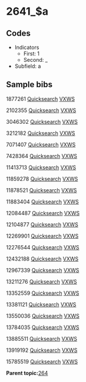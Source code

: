 # 2641\_$a

## Codes

-   Indicators
    -   First: 1
    -   Second: \_
-   Subfield: a

## Sample bibs

1877261 [Quicksearch](https://search.library.yale.edu/catalog/1877261) [VXWS](http://prodorbis.library.yale.edu:7014/vxws/GetHoldingsService?bibId=1877261)

2102355 [Quicksearch](https://search.library.yale.edu/catalog/2102355) [VXWS](http://prodorbis.library.yale.edu:7014/vxws/GetHoldingsService?bibId=2102355)

3046302 [Quicksearch](https://search.library.yale.edu/catalog/3046302) [VXWS](http://prodorbis.library.yale.edu:7014/vxws/GetHoldingsService?bibId=3046302)

3212182 [Quicksearch](https://search.library.yale.edu/catalog/3212182) [VXWS](http://prodorbis.library.yale.edu:7014/vxws/GetHoldingsService?bibId=3212182)

7071407 [Quicksearch](https://search.library.yale.edu/catalog/7071407) [VXWS](http://prodorbis.library.yale.edu:7014/vxws/GetHoldingsService?bibId=7071407)

7428364 [Quicksearch](https://search.library.yale.edu/catalog/7428364) [VXWS](http://prodorbis.library.yale.edu:7014/vxws/GetHoldingsService?bibId=7428364)

11413713 [Quicksearch](https://search.library.yale.edu/catalog/11413713) [VXWS](http://prodorbis.library.yale.edu:7014/vxws/GetHoldingsService?bibId=11413713)

11859278 [Quicksearch](https://search.library.yale.edu/catalog/11859278) [VXWS](http://prodorbis.library.yale.edu:7014/vxws/GetHoldingsService?bibId=11859278)

11878521 [Quicksearch](https://search.library.yale.edu/catalog/11878521) [VXWS](http://prodorbis.library.yale.edu:7014/vxws/GetHoldingsService?bibId=11878521)

11883404 [Quicksearch](https://search.library.yale.edu/catalog/11883404) [VXWS](http://prodorbis.library.yale.edu:7014/vxws/GetHoldingsService?bibId=11883404)

12084487 [Quicksearch](https://search.library.yale.edu/catalog/12084487) [VXWS](http://prodorbis.library.yale.edu:7014/vxws/GetHoldingsService?bibId=12084487)

12104877 [Quicksearch](https://search.library.yale.edu/catalog/12104877) [VXWS](http://prodorbis.library.yale.edu:7014/vxws/GetHoldingsService?bibId=12104877)

12269901 [Quicksearch](https://search.library.yale.edu/catalog/12269901) [VXWS](http://prodorbis.library.yale.edu:7014/vxws/GetHoldingsService?bibId=12269901)

12276544 [Quicksearch](https://search.library.yale.edu/catalog/12276544) [VXWS](http://prodorbis.library.yale.edu:7014/vxws/GetHoldingsService?bibId=12276544)

12432188 [Quicksearch](https://search.library.yale.edu/catalog/12432188) [VXWS](http://prodorbis.library.yale.edu:7014/vxws/GetHoldingsService?bibId=12432188)

12967339 [Quicksearch](https://search.library.yale.edu/catalog/12967339) [VXWS](http://prodorbis.library.yale.edu:7014/vxws/GetHoldingsService?bibId=12967339)

13211276 [Quicksearch](https://search.library.yale.edu/catalog/13211276) [VXWS](http://prodorbis.library.yale.edu:7014/vxws/GetHoldingsService?bibId=13211276)

13352559 [Quicksearch](https://search.library.yale.edu/catalog/13352559) [VXWS](http://prodorbis.library.yale.edu:7014/vxws/GetHoldingsService?bibId=13352559)

13381121 [Quicksearch](https://search.library.yale.edu/catalog/13381121) [VXWS](http://prodorbis.library.yale.edu:7014/vxws/GetHoldingsService?bibId=13381121)

13550036 [Quicksearch](https://search.library.yale.edu/catalog/13550036) [VXWS](http://prodorbis.library.yale.edu:7014/vxws/GetHoldingsService?bibId=13550036)

13784035 [Quicksearch](https://search.library.yale.edu/catalog/13784035) [VXWS](http://prodorbis.library.yale.edu:7014/vxws/GetHoldingsService?bibId=13784035)

13885511 [Quicksearch](https://search.library.yale.edu/catalog/13885511) [VXWS](http://prodorbis.library.yale.edu:7014/vxws/GetHoldingsService?bibId=13885511)

13919192 [Quicksearch](https://search.library.yale.edu/catalog/13919192) [VXWS](http://prodorbis.library.yale.edu:7014/vxws/GetHoldingsService?bibId=13919192)

15785519 [Quicksearch](https://search.library.yale.edu/catalog/15785519) [VXWS](http://prodorbis.library.yale.edu:7014/vxws/GetHoldingsService?bibId=15785519)

**Parent topic:**[264](../../tags/264/264.md)

